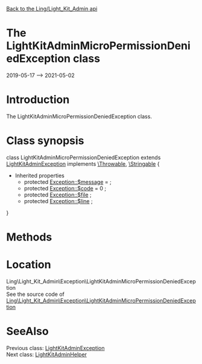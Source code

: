 [Back to the Ling/Light_Kit_Admin api](https://github.com/lingtalfi/Light_Kit_Admin/blob/master/doc/api/Ling/Light_Kit_Admin.md)



The LightKitAdminMicroPermissionDeniedException class
================
2019-05-17 --> 2021-05-02






Introduction
============

The LightKitAdminMicroPermissionDeniedException class.



Class synopsis
==============


class <span class="pl-k">LightKitAdminMicroPermissionDeniedException</span> extends [LightKitAdminException](https://github.com/lingtalfi/Light_Kit_Admin/blob/master/doc/api/Ling/Light_Kit_Admin/Exception/LightKitAdminException.md) implements [\Throwable](http://php.net/manual/en/class.throwable.php), [\Stringable](https://wiki.php.net/rfc/stringable) {

- Inherited properties
    - protected  [Exception::$message](#property-message) =  ;
    - protected  [Exception::$code](#property-code) = 0 ;
    - protected  [Exception::$file](#property-file) ;
    - protected  [Exception::$line](#property-line) ;

}






Methods
==============






Location
=============
Ling\Light_Kit_Admin\Exception\LightKitAdminMicroPermissionDeniedException<br>
See the source code of [Ling\Light_Kit_Admin\Exception\LightKitAdminMicroPermissionDeniedException](https://github.com/lingtalfi/Light_Kit_Admin/blob/master/Exception/LightKitAdminMicroPermissionDeniedException.php)



SeeAlso
==============
Previous class: [LightKitAdminException](https://github.com/lingtalfi/Light_Kit_Admin/blob/master/doc/api/Ling/Light_Kit_Admin/Exception/LightKitAdminException.md)<br>Next class: [LightKitAdminHelper](https://github.com/lingtalfi/Light_Kit_Admin/blob/master/doc/api/Ling/Light_Kit_Admin/Helper/LightKitAdminHelper.md)<br>
